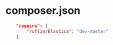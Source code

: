 composer.json
============= 

```json
    "require": {
        "ruflin/Elastica": "dev-master"
    }
```